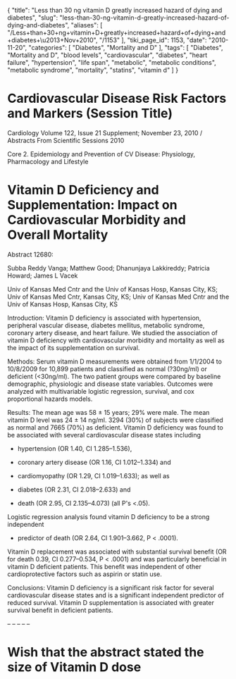 {
    "title": "Less than 30 ng vitamin D greatly increased hazard of dying and diabetes",
    "slug": "less-than-30-ng-vitamin-d-greatly-increased-hazard-of-dying-and-diabetes",
    "aliases": [
        "/Less+than+30+ng+vitamin+D+greatly+increased+hazard+of+dying+and+diabetes+\u2013+Nov+2010",
        "/1153"
    ],
    "tiki_page_id": 1153,
    "date": "2010-11-20",
    "categories": [
        "Diabetes",
        "Mortality and D"
    ],
    "tags": [
        "Diabetes",
        "Mortality and D",
        "blood levels",
        "cardiovascular",
        "diabetes",
        "heart failure",
        "hypertension",
        "life span",
        "metabolic",
        "metabolic conditions",
        "metabolic syndrome",
        "mortality",
        "statins",
        "vitamin d"
    ]
}


# Cardiovascular Disease Risk Factors and Markers (Session Title)

Cardiology Volume 122, Issue 21 Supplement; November 23, 2010 / Abstracts From Scientific Sessions 2010

Core 2. Epidemiology and Prevention of CV Disease: Physiology, Pharmacology and Lifestyle

# Vitamin D Deficiency and Supplementation: Impact on Cardiovascular Morbidity and Overall Mortality

Abstract 12680: 

Subba Reddy Vanga; Matthew Good; Dhanunjaya Lakkireddy; Patricia Howard; James L Vacek

Univ of Kansas Med Cntr and the Univ of Kansas Hosp, Kansas City, KS; Univ of Kansas Med Cntr, Kansas City, KS; Univ of Kansas Med Cntr and the Univ of Kansas Hosp, Kansas City, KS

Introduction: Vitamin D deficiency is associated with hypertension, peripheral vascular disease, diabetes mellitus, metabolic syndrome, coronary artery disease, and heart failure. We studied the association of vitamin D deficiency with cardiovascular morbidity and mortality as well as the impact of its supplementation on survival.

Methods: Serum vitamin D measurements were obtained from 1/1/2004 to 10/8/2009 for 10,899 patients and classified as normal (?30ng/ml) or deficient (<30ng/ml). The two patient groups were compared by baseline demographic, physiologic and disease state variables. Outcomes were analyzed with multivariable logistic regression, survival, and cox proportional hazards models.

Results: The mean age was 58 ± 15 years; 29% were male. The mean vitamin D level was 24 ± 14 ng/ml. 3294 (30%) of subjects were classified as normal and 7665 (70%) as deficient. Vitamin D deficiency was found to be associated with several cardiovascular disease states including 

* hypertension (OR 1.40, CI 1.285–1.536), 

* coronary artery disease (OR 1.16, CI 1.012–1.334) and 

* cardiomyopathy (OR 1.29, CI 1.019–1.633); as well as 

* diabetes (OR 2.31, CI 2.018–2.633) and 

* death (OR 2.95, CI 2.135–4.073) (all P's <.05). 

Logistic regression analysis found vitamin D deficiency to be a strong independent 

* predictor of death (OR 2.64, CI 1.901–3.662, P < .0001). 

Vitamin D replacement was associated with substantial survival benefit (OR for death 0.39, CI 0.277–0.534, P < .0001) and was particularly beneficial in vitamin D deficient patients. This benefit was independent of other cardioprotective factors such as aspirin or statin use.

Conclusions: Vitamin D deficiency is a significant risk factor for several cardiovascular disease states and is a significant independent predictor of reduced survival. Vitamin D supplementation is associated with greater survival benefit in deficient patients.

– – – – – 

# Wish that the abstract stated the size of Vitamin D dose